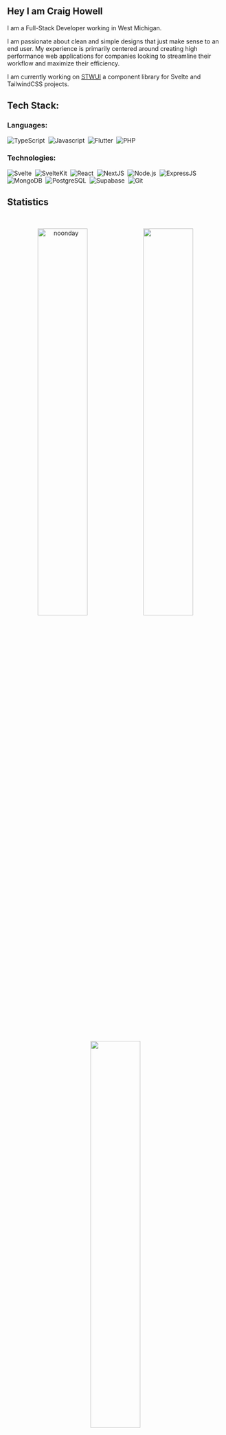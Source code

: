 ## Hey I am Craig Howell

I am a Full-Stack Developer working in West Michigan.

I am passionate about clean and simple designs that just make sense to an end user. My experience is primarily centered around creating high performance web applications for companies looking to streamline their workflow and maximize their efficiency. 

I am currently working on [STWUI](https://github.com/N00nDay/stwui) a component library for Svelte and TailwindCSS projects.

## Tech Stack:

### Languages:

![TypeScript](https://img.shields.io/badge/-TypeScript-05122A?style=flat&logo=typescript)&nbsp;
![Javascript](https://img.shields.io/badge/-Javascript-05122A?style=flat&logo=javascript)&nbsp;
![Flutter](https://img.shields.io/badge/-Flutter-05122A?style=flat&logo=flutter)&nbsp;
![PHP](https://img.shields.io/badge/-PHP-05122A?style=flat&logo=php)&nbsp;

### Technologies:

![Svelte](https://img.shields.io/badge/-Svelte-05122A?style=flat&logo=svelte)&nbsp;
![SvelteKit](https://img.shields.io/badge/-SvelteKit-05122A?style=flat&logo=svelte)&nbsp;
![React](https://img.shields.io/badge/-React-05122A?style=flat&logo=react)&nbsp;
![NextJS](https://img.shields.io/badge/-NextJS-05122A?style=flat&logo=next.js)&nbsp;
![Node.js](https://img.shields.io/badge/-Node.js-05122A?style=flat&logo=node.js)&nbsp;
![ExpressJS](https://img.shields.io/badge/-ExpressJS-05122A?style=flat&logo=express)&nbsp;
![MongoDB](https://img.shields.io/badge/-MongoDB-05122A?style=flat&logo=mongodb)&nbsp;
![PostgreSQL](https://img.shields.io/badge/-PostgreSQL-05122A?style=flat&logo=postgresql)&nbsp;
![Supabase](https://img.shields.io/badge/-Supabase-05122A?style=flat&logo=supabase)&nbsp;
![Git](https://img.shields.io/badge/-Git-05122A?style=flat&logo=git)&nbsp;

## Statistics

<br/>
<p align="center">
  <img width="48%" src="https://github-readme-stats.vercel.app/api?username=N00nDay&count_private=true&theme=dark&show_icons=true" alt="noonday" />
  <img width="48%" src="https://github-readme-streak-stats.herokuapp.com/?user=N00nDay&hide_border=true&theme=dark&show_icons=true" />
</p>

<p align="center">
<img width="48%" src="https://github-readme-stats.vercel.app/api/top-langs/?username=N00nDay&langs_count=8&hide_border=true&theme=dark&show_icons=true" />
</p>

## Pinned Repositories

<img width="48%" src="https://github-readme-stats.vercel.app/api/pin/?username=N00nDay&repo=stwui&hide_border=true&theme=dark&show_icons=true" />
